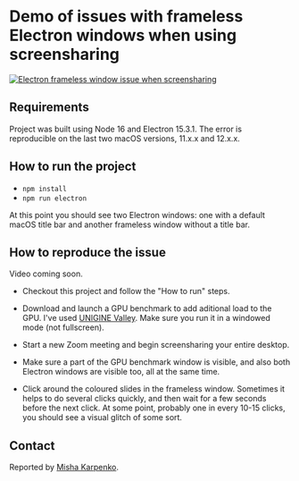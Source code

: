 # Demo of issues with frameless Electron windows when using screensharing

[![Electron frameless window issue when screensharing](https://img.youtube.com/vi/JrrInNTNN00/0.jpg)](https://www.youtube.com/watch?v=JrrInNTNN00)

## Requirements

Project was built using Node 16 and Electron 15.3.1. The error is reproducible
on the last two macOS versions, 11.x.x and 12.x.x.

## How to run the project

* `npm install`
* `npm run electron`

At this point you should see two Electron windows: one with a default macOS
title bar and another frameless window without a title bar.

## How to reproduce the issue

Video coming soon.

* Checkout this project and follow the "How to run" steps.

* Download and launch a GPU benchmark to add aditional load to the GPU. I've
  used [UNIGINE Valley](https://benchmark.unigine.com/valley). Make sure you run
  it in a windowed mode (not fullscreen).

* Start a new Zoom meeting and begin screensharing your entire desktop.

* Make sure a part of the GPU benchmark window is visible, and also both
  Electron windows are visible too, all at the same time.

* Click around the coloured slides in the frameless window. Sometimes it helps
  to do several clicks quickly, and then wait for a few seconds before the next
  click. At some point, probably one in every 10-15 clicks, you should see a
  visual glitch of some sort.

## Contact

Reported by [Misha Karpenko](me@mkarp.co).
